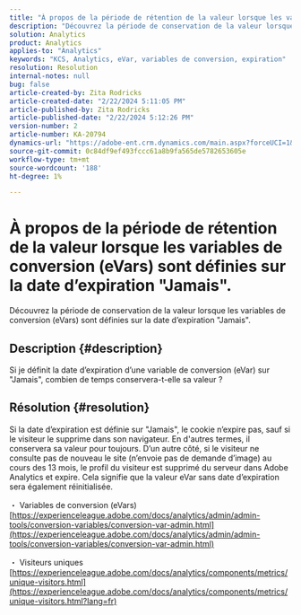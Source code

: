 ```yaml
---
title: "À propos de la période de rétention de la valeur lorsque les variables de conversion (eVars) sont définies sur la date d’expiration \"Jamais\"."
description: "Découvrez la période de conservation de la valeur lorsque les variables de conversion (eVars) sont définies sur la date d’expiration \"Jamais\"."
solution: Analytics
product: Analytics
applies-to: "Analytics"
keywords: "KCS, Analytics, eVar, variables de conversion, expiration"
resolution: Resolution
internal-notes: null
bug: false
article-created-by: Zita Rodricks
article-created-date: "2/22/2024 5:11:05 PM"
article-published-by: Zita Rodricks
article-published-date: "2/22/2024 5:12:26 PM"
version-number: 2
article-number: KA-20794
dynamics-url: "https://adobe-ent.crm.dynamics.com/main.aspx?forceUCI=1&pagetype=entityrecord&etn=knowledgearticle&id=f8dece5a-a5d1-ee11-9079-6045bd0061cb"
source-git-commit: 0c84df9ef493fccc61a8b9fa565de5782653605e
workflow-type: tm+mt
source-wordcount: '188'
ht-degree: 1%

---
```


# À propos de la période de rétention de la valeur lorsque les variables de conversion (eVars) sont définies sur la date d’expiration &quot;Jamais&quot;.


Découvrez la période de conservation de la valeur lorsque les variables de conversion (eVars) sont définies sur la date d’expiration &quot;Jamais&quot;.

## Description {#description}

Si je définit la date d’expiration d’une variable de conversion (eVar) sur &quot;Jamais&quot;, combien de temps conservera-t-elle sa valeur ?

## Résolution {#resolution}


Si la date d’expiration est définie sur &quot;Jamais&quot;, le cookie n’expire pas, sauf si le visiteur le supprime dans son navigateur. En d&#39;autres termes, il conservera sa valeur pour toujours. D’un autre côté, si le visiteur ne consulte pas de nouveau le site (n’envoie pas de demande d’image) au cours des 13 mois, le profil du visiteur est supprimé du serveur dans Adobe Analytics et expire. Cela signifie que la valeur eVar sans date d’expiration sera également réinitialisée.

・ Variables de conversion (eVars)
[https://experienceleague.adobe.com/docs/analytics/admin/admin-tools/conversion-variables/conversion-var-admin.html](https://experienceleague.adobe.com/docs/analytics/admin/admin-tools/conversion-variables/conversion-var-admin.html)

・ Visiteurs uniques
[https://experienceleague.adobe.com/docs/analytics/components/metrics/unique-visitors.html](https://experienceleague.adobe.com/docs/analytics/components/metrics/unique-visitors.html?lang=fr)
